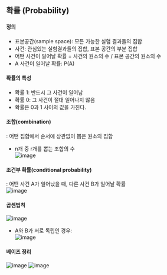 ## 확률 (Probability)

#### 정의
- 표본공간(sample space): 모든 가능한 실험 결과들의 집합
- 사건: 관심있는 실험결과들의 집합, 표본 공간의 부분 집합
- 어떤 사건이 일어날 확률 = 사건의 원소의 수 / 표본 공간의 원소의 수
- A 사건이 일어날 확률: P(A)

#### 확률의 특성
- 확률 1: 반드시 그 사건이 일어남
- 확률 0: 그 사건이 절대 일어나지 않음
- 확률은 0과 1 사이의 값을 가진다.

#### 조합(combination)
: 어떤 집합에서 순서에 상관없이 뽑은 원소의 집합
- n개 중 r개를 뽑는 조합의 수   
![image](https://user-images.githubusercontent.com/59414764/125580554-2c206009-e0ad-4ce0-8679-76fd0f1a2776.png)

#### 조건부 확률(conditional probability)
: 어떤 사건 A가 일어났을 때, 다른 사건 B가 일어날 확률   
![image](https://user-images.githubusercontent.com/59414764/125590746-206e31b5-2433-430c-85c6-997017fca8f7.png)

#### 곱셈법칙    
![image](https://user-images.githubusercontent.com/59414764/125591039-dffa3c25-8700-4eb1-a6c3-bb5747c2b3f7.png)
- A와 B가 서로 독립인 경우:   
![image](https://user-images.githubusercontent.com/59414764/125591165-3a870422-8e9b-4f5c-942e-768964661e3f.png)

#### 베이즈 정리
![image](https://user-images.githubusercontent.com/59414764/125594917-fa7c9087-df65-45f2-ad05-f94d00b4f834.png)
![image](https://user-images.githubusercontent.com/59414764/125594986-217a7dcb-8886-4bba-a0db-e685d4d7a320.png)

